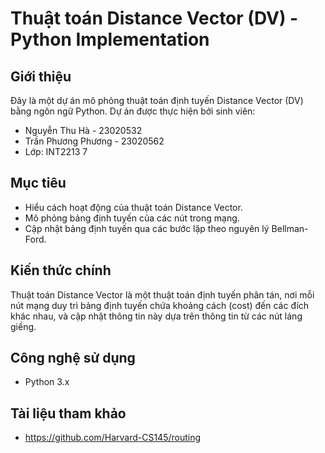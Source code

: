 # Thuật toán Distance Vector (DV) - Python Implementation

## Giới thiệu

Đây là một dự án mô phỏng thuật toán định tuyến Distance Vector (DV) bằng ngôn ngữ Python. Dự án được thực hiện bởi sinh viên:

- Nguyễn Thu Hà - 23020532
- Trần Phương Phương - 23020562
- Lớp: INT2213 7

## Mục tiêu

- Hiểu cách hoạt động của thuật toán Distance Vector.
- Mô phỏng bảng định tuyến của các nút trong mạng.
- Cập nhật bảng định tuyến qua các bước lặp theo nguyên lý Bellman-Ford.

## Kiến thức chính

Thuật toán Distance Vector là một thuật toán định tuyến phân tán, nơi mỗi nút mạng duy trì bảng định tuyến chứa khoảng cách (cost) đến các đích khác nhau, và cập nhật thông tin này dựa trên thông tin từ các nút láng giềng.

## Công nghệ sử dụng

- Python 3.x


## Tài liệu tham khảo
- https://github.com/Harvard-CS145/routing
